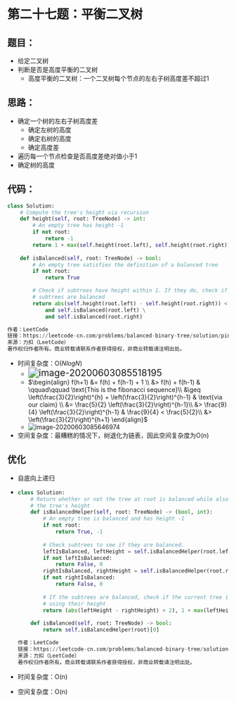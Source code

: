 # 第二十七题：平衡二叉树

## 题目：

- 给定二叉树
- 判断是否是高度平衡的二叉树
  - 高度平衡的二叉树：一个二叉树每个节点的左右子树高度差不超过1

##  思路：

- 确定一个树的左右子树高度差
  - 确定左树的高度
  - 确定右树的高度
  - 确定高度差
- 遍历每一个节点检查是否高度差绝对值小于1
- 确定树的高度

## 代码：

```python
class Solution:
    # Compute the tree's height via recursion
    def height(self, root: TreeNode) -> int:
        # An empty tree has height -1
        if not root:
            return -1
        return 1 + max(self.height(root.left), self.height(root.right))
    
    def isBalanced(self, root: TreeNode) -> bool:
        # An empty tree satisfies the definition of a balanced tree
        if not root:
            return True

        # Check if subtrees have height within 1. If they do, check if the
        # subtrees are balanced
        return abs(self.height(root.left) - self.height(root.right)) < 2 \
            and self.isBalanced(root.left) \
            and self.isBalanced(root.right)

作者：LeetCode
链接：https://leetcode-cn.com/problems/balanced-binary-tree/solution/ping-heng-er-cha-shu-by-leetcode/
来源：力扣（LeetCode）
著作权归作者所有。商业转载请联系作者获得授权，非商业转载请注明出处。
```

- 时间复杂度：O($Nlog{N}$)
  - <img src="C:\Users\12876\AppData\Roaming\Typora\typora-user-images\image-20200603085518195.png" alt="image-20200603085518195" style="zoom: 150%;" />
  - $\begin{align} f(h+1) &= f(h) + f(h-1) + 1 \\ &> f(h) + f(h-1) & \qquad\qquad \text{This is the fibonacci sequence}\\ &\geq \left(\frac{3}{2}\right)^{h} + \left(\frac{3}{2}\right)^{h-1} & \text{via our claim} \\ &= \frac{5}{2} \left(\frac{3}{2}\right)^{h-1}\\ &> \frac{9}{4} \left(\frac{3}{2}\right)^{h-1} & \frac{9}{4} < \frac{5}{2}\\ &> \left(\frac{3}{2}\right)^{h+1} \end{align}$
  - ![image-20200603085646974](C:\Users\12876\AppData\Roaming\Typora\typora-user-images\image-20200603085646974.png)
- 空间复杂度：最糟糕的情况下，树退化为链表，因此空间复杂度为O(n)

## 优化

- 自底向上递归

- ```python
  class Solution:
      # Return whether or not the tree at root is balanced while also returning
      # the tree's height
      def isBalancedHelper(self, root: TreeNode) -> (bool, int):
          # An empty tree is balanced and has height -1
          if not root:
              return True, -1
          
          # Check subtrees to see if they are balanced. 
          leftIsBalanced, leftHeight = self.isBalancedHelper(root.left)
          if not leftIsBalanced:
              return False, 0
          rightIsBalanced, rightHeight = self.isBalancedHelper(root.right)
          if not rightIsBalanced:
              return False, 0
          
          # If the subtrees are balanced, check if the current tree is balanced
          # using their height
          return (abs(leftHeight - rightHeight) < 2), 1 + max(leftHeight, rightHeight)
          
      def isBalanced(self, root: TreeNode) -> bool:
          return self.isBalancedHelper(root)[0]
  
  作者：LeetCode
  链接：https://leetcode-cn.com/problems/balanced-binary-tree/solution/ping-heng-er-cha-shu-by-leetcode/
  来源：力扣（LeetCode）
  著作权归作者所有。商业转载请联系作者获得授权，非商业转载请注明出处。
  ```

- 时间复杂度：O(n)

- 空间复杂度：O(n)

